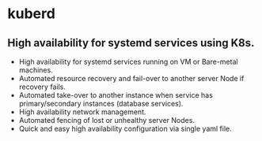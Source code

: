 # kuberd 
<H2>High availability for systemd services using K8s.</H2>

- High availability for systemd services running on VM or Bare-metal machines.<br>
- Automated resource recovery and fail-over to another server Node if recovery fails.<br>
- Automated take-over to another instance when service has primary/secondary instances (database services).
- High availability network management.<br>
- Automated fencing of lost or unhealthy server Nodes.<br>
- Quick and easy high availability configuration via single yaml file.<br>
